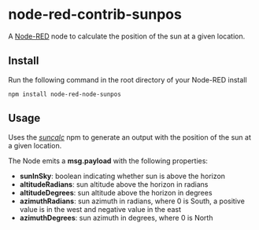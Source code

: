 node-red-contrib-sunpos
=====================

A <a href="http://nodered.org" target="_new">Node-RED</a> node to calculate the position of the sun at a given location.

Install
-------

Run the following command in the root directory of your Node-RED install

    npm install node-red-node-sunpos

Usage
-----

Uses the <i><a href = "https://github.com/mourner/suncalc" target="_new">suncalc</a></i> npm to generate an output with the position of the sun at a given location.

The Node emits a <b>msg.payload</b> with the following properties:
* <b>sunInSky</b>: boolean indicating whether sun is above the horizon
* <b>altitudeRadians</b>: sun altitude above the horizon in radians
* <b>altitudeDegrees</b>: sun altitude above the horizon in degrees
* <b>azimuthRadians</b>: sun azimuth in radians, where 0 is South, a positive value is in the west and negative value in the east
* <b>azimuthDegrees</b>: sun azimuth in degrees, where 0 is North
